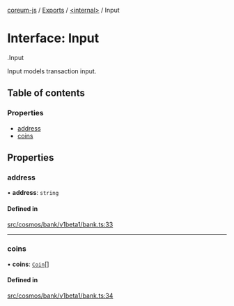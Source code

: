 [coreum-js](../README.md) / [Exports](../modules.md) / [<internal\>](../modules/internal_.md) / Input

# Interface: Input

[<internal>](../modules/internal_.md).Input

Input models transaction input.

## Table of contents

### Properties

- [address](internal_.Input.md#address)
- [coins](internal_.Input.md#coins)

## Properties

### address

• **address**: `string`

#### Defined in

[src/cosmos/bank/v1beta1/bank.ts:33](https://github.com/CooperFoundation/coreum-js/blob/bdb622b/src/cosmos/bank/v1beta1/bank.ts#L33)

___

### coins

• **coins**: [`Coin`](../modules/internal_.md#coin)[]

#### Defined in

[src/cosmos/bank/v1beta1/bank.ts:34](https://github.com/CooperFoundation/coreum-js/blob/bdb622b/src/cosmos/bank/v1beta1/bank.ts#L34)

